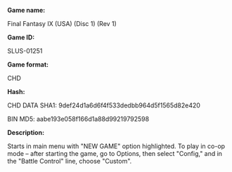 ﻿**Game name:**

Final Fantasy IX (USA) (Disc 1) (Rev 1)

**Game ID:**

SLUS-01251

**Game format:**

CHD

**Hash:**

CHD DATA SHA1: 9def24d1a6d6f4f533dedbb964d5f1565d82e420

BIN MD5: aabe193e058f166d1a88d99219792598

**Description:**

Starts in main menu with "NEW GAME" option highlighted. To play in co-op mode – after starting the game, go to Options, then select "Config," and in the "Battle Control" line, choose "Custom".